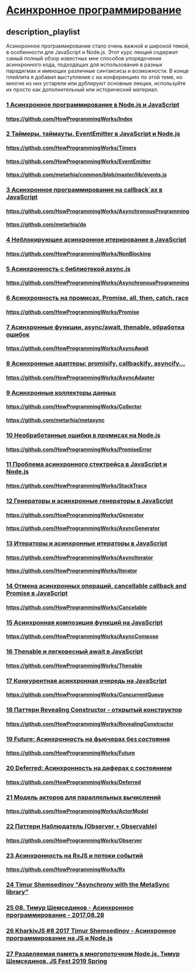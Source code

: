 # [Асинхронное программирование](/playlist?list=PLHhi8ymDMrQZ0MpTsmi54OkjTbo0cjU1T)

## description_playlist

Асинхронное программирование стало очень важной и широкой темой, в особенности для JavaScript и Node.js. Этот курс лекций содержит самый полный обзор известных мне способов упорядочения асинхронного кода, подходящих для использования в разных парадигмах и имеющих различные синтаксисы и возможности. В конце плейлита я добавил выступления с на конференциях по этой теме, но многие из них устарели или дублируют основные лекции, используйте их просто как дополнительный или исторический материал.

### [1 Асинхронное программирование в Node.js и JavaScript](https://www.youtube.com/watch?v=hY6Z6qNYzmc)

#### https://github.com/HowProgrammingWorks/Index

### [2 Таймеры, таймауты, EventEmitter в JavaScript и Node.js](https://www.youtube.com/watch?v=LK2jveAnRNg)

#### https://github.com/HowProgrammingWorks/Timers

#### https://github.com/HowProgrammingWorks/EventEmitter

#### https://github.com/metarhia/common/blob/master/lib/events.js

### [3 Асинхронное программирование на callback`ах в JavaScript](https://www.youtube.com/watch?v=z8Hg6zgi3yQ)

#### https://github.com/HowProgrammingWorks/AsynchronousProgramming

#### https://github.com/metarhia/do

### [4 Неблокирующее асинхронное итерирование в JavaScript](https://www.youtube.com/watch?v=wYA2cIRYLoA)

#### https://github.com/HowProgrammingWorks/NonBlocking

### [5 Асинхронность с библиотекой async.js](https://www.youtube.com/watch?v=XQ94wQc-erU)

#### https://github.com/HowProgrammingWorks/AsynchronousProgramming

### [6 Асинхронность на промисах, Promise, all, then, catch, race](https://www.youtube.com/watch?v=RMl4r6s1Y8M)

#### https://github.com/HowProgrammingWorks/Promise

### [7 Асинхронные функции, async/await, thenable, обработка ошибок](https://www.youtube.com/watch?v=Jdf_tZuJbHI)

#### https://github.com/HowProgrammingWorks/AsyncAwait

### [8 Асинхронные адаптеры: promisify, callbackify, asyncify...](https://www.youtube.com/watch?v=76k6_YkYRmU)

#### https://github.com/HowProgrammingWorks/AsyncAdapter

### [9 Асинхронные коллекторы данных](https://www.youtube.com/watch?v=tgodt1JL6II)

#### https://github.com/HowProgrammingWorks/Collector

#### https://github.com/metarhia/metasync

### [10 Необработанные ошибки в промисах на Node.js](https://www.youtube.com/watch?v=1Ml5NE2fsZ8)

#### https://github.com/HowProgrammingWorks/PromiseError

### [11 Проблема асинхронного стектрейса в JavaScript и Node.js](https://www.youtube.com/watch?v=pfiHTx3j87Y)

#### https://github.com/HowProgrammingWorks/StackTrace

### [12 Генераторы и асинхронные генераторы в JavaScript](https://www.youtube.com/watch?v=kvNm9D32s8s)

#### https://github.com/HowProgrammingWorks/Generator

#### https://github.com/HowProgrammingWorks/AsyncGenerator

### [13 Итераторы и асинхронные итераторы в JavaScript](https://www.youtube.com/watch?v=rBGFlWpVpGs)

#### https://github.com/HowProgrammingWorks/AsyncIterator

#### https://github.com/HowProgrammingWorks/Iterator

### [14 Отмена асинхронных операций, cancellable callback and Promise в JavaScript](https://www.youtube.com/watch?v=T8fXlnqI4Ws)

#### https://github.com/HowProgrammingWorks/Cancelable

### [15 Асинхронная композиция функций на JavaScript](https://www.youtube.com/watch?v=3ZCrMlMpOrM)

#### https://github.com/HowProgrammingWorks/AsyncCompose

### [16 Thenable и легковесный await в JavaScript](https://www.youtube.com/watch?v=DXp__1VNIvI)

#### https://github.com/HowProgrammingWorks/Thenable

### [17 Конкурентная асинхронная очередь на JavaScript](https://www.youtube.com/watch?v=Lg46AH8wFvg)

#### https://github.com/HowProgrammingWorks/ConcurrentQueue

### [18 Паттерн Revealing Constructor - открытый конструктор](https://www.youtube.com/watch?v=leR5sXRkuJI)

#### https://github.com/HowProgrammingWorks/RevealingConstructor

### [19 Future: Асинхронность на фьючерах без состояния](https://www.youtube.com/watch?v=22ONv3AGXdk)

#### https://github.com/HowProgrammingWorks/Future

### [20 Deferred: Асинхронность на диферах с состоянием](https://www.youtube.com/watch?v=a2fVA1o-ovM)

#### https://github.com/HowProgrammingWorks/Deferred

### [21 Модель акторов для параллельных вычислений](https://www.youtube.com/watch?v=xp5MVKEqxY4)

#### https://github.com/HowProgrammingWorks/ActorModel

### [22 Паттерн Наблюдатель (Observer + Observable)](https://www.youtube.com/watch?v=_bFXuLcXoXg)

#### https://github.com/HowProgrammingWorks/Observer

### [23 Асинхронность на RxJS и потоки событий](https://www.youtube.com/watch?v=0kcpMAl-wfE)

#### https://github.com/HowProgrammingWorks/Rx

### [24 Timur Shemsedinov &quot;Asynchrony with the MetaSync library&quot;](https://www.youtube.com/watch?v=XRSxsw0Kgms)

### [25 08. Тимур Шемсединов - Асинхронное программирование - 2017.08.28](https://www.youtube.com/watch?v=Ws_vg8BdBd4)

### [26 KharkivJS #8 2017 Timur Shemsedinov - Асинхронное программирование на JS и Node.js](https://www.youtube.com/watch?v=VdRhAXnfrd0)

### [27 Разделяемая память в многопоточном Node.js. Тимур Шемсединов. JS Fest 2019 Spring](https://www.youtube.com/watch?v=KNsm_iIQt7U)


